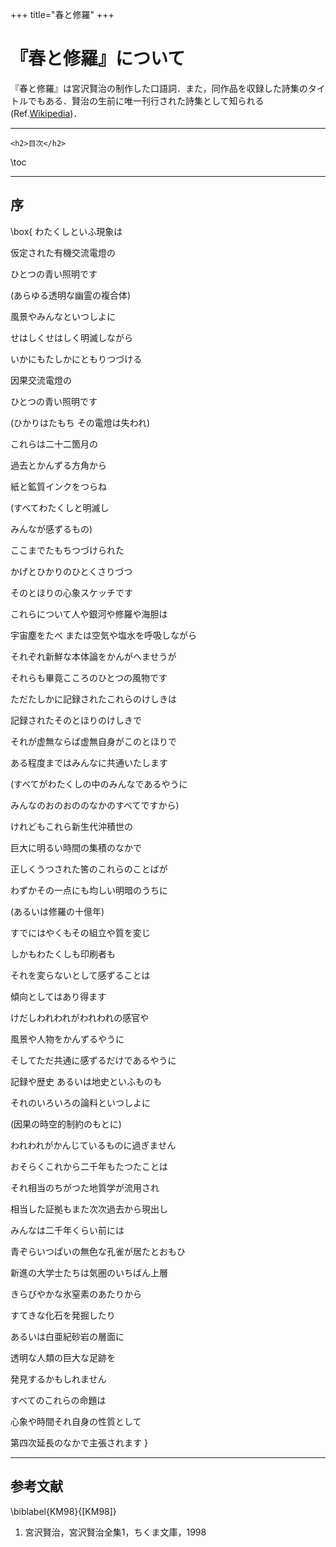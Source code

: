 +++
title="春と修羅"
+++

# 『春と修羅』について

『春と修羅』は宮沢賢治の制作した口語詞．また，同作品を収録した詩集のタイトルでもある．賢治の生前に唯一刊行された詩集として知られる(Ref.[Wikipedia](https://www.wikipedia.org/))．

---

~~~
<h2>目次</h2>
~~~

\toc

---

## 序

\box{
  わたくしといふ現象は

  仮定された有機交流電燈の

  ひとつの青い照明です

  (あらゆる透明な幽霊の複合体)

  風景やみんなといつしよに

  せはしくせはしく明滅しながら

  いかにもたしかにともりつづける

  因果交流電燈の

  ひとつの青い照明です

  (ひかりはたもち その電燈は失われ)

  これらは二十二箇月の

  過去とかんずる方角から

  紙と鉱質インクをつらね

  (すべてわたくしと明滅し
  
  みんなが感ずるもの)

  ここまでたもちつづけられた

  かげとひかりのひとくさりづつ

  そのとほりの心象スケッチです

  これらについて人や銀河や修羅や海胆は

  宇宙塵をたべ または空気や塩水を呼吸しながら

  それぞれ新鮮な本体論をかんがへませうが
  
  それらも畢竟こころのひとつの風物です

  ただたしかに記録されたこれらのけしきは

  記録されたそのとほりのけしきで

  それが虚無ならば虚無自身がこのとほりで

  ある程度まではみんなに共通いたします

  (すべてがわたくしの中のみんなであるやうに
  
  みんなのおのおののなかのすべてですから)

  けれどもこれら新生代沖積世の

  巨大に明るい時間の集積のなかで

  正しくうつされた筈のこれらのことばが

  わずかその一点にも均しい明暗のうちに

  (あるいは修羅の十億年)

  すでにはやくもその組立や質を変じ

  しかもわたくしも印刷者も

  それを変らないとして感ずることは

  傾向としてはあり得ます

  けだしわれわれがわれわれの感官や

  風景や人物をかんずるやうに

  そしてただ共通に感ずるだけであるやうに

  記録や歴史 あるいは地史といふものも

  それのいろいろの論料といつしよに

  (因果の時空的制約のもとに)

  われわれがかんじているものに過ぎません

  おそらくこれから二千年もたつたことは

  それ相当のちがつた地質学が流用され

  相当した証拠もまた次次過去から現出し

  みんなは二千年くらい前には

  青ぞらいつぱいの無色な孔雀が居たとおもひ

  新進の大学士たちは気圏のいちばん上層

  きらびやかな氷窒素のあたりから

  すてきな化石を発掘したり

  あるいは白亜紀砂岩の層面に

  透明な人類の巨大な足跡を
  
  発見するかもしれません

  すべてのこれらの命題は

  心象や時間それ自身の性質として

  第四次延長のなかで主張されます
}

---

## 参考文献

\biblabel{KM98}{[KM98]}
1. 宮沢賢治，宮沢賢治全集1，ちくま文庫，1998